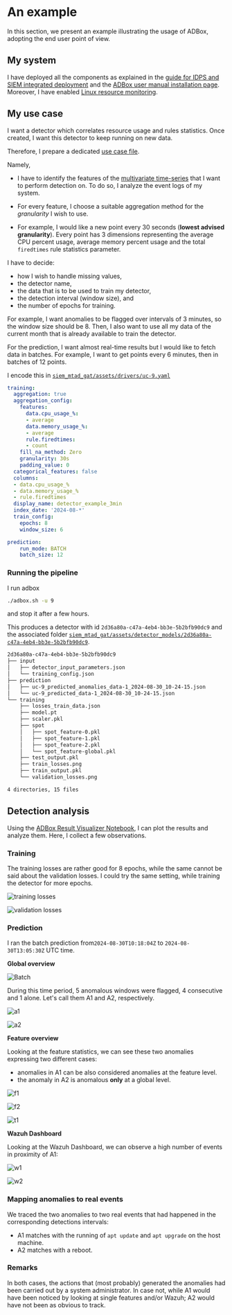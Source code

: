 # An example

In this section, we present an example illustrating the usage of ADBox, adopting the end user point of view.

## My system
I have deployed all the components as explained in the [guide for IDPS and SIEM integrated deployment](../../deployment/guide_sids.md) and the
[ADBox user manual installation page](./installation.md). Moreover, I have enabled [Linux resource monitoring](./linux_resource.md).

## My use case

I want a detector which correlates resource usage and rules statistics. Once created, I want this detector to keep running on new data.

Therefore, I prepare a dedicated [use case file](./use_case.md).

Namely,

- I have to identify the features of the [multivariate time-series](./time_series.md) that I want to perform detection on. To do so, I analyze the event logs of my system. 

- For every feature, I choose a suitable aggregation method for the *granularity* I wish to use.

- For example, I would like a new point every 30 seconds (**lowest advised granularity**). Every point has 3 dimensions representing the average CPU percent usage, average memory percent usage and the total `firedtimes` rule statistics parameter.

I have to decide:

- how I wish to handle missing values,
- the detector name,
- the data that is to be used to train my detector,
- the detection interval (window size), and
- the number of epochs for training.

For example, I want anomalies to be flagged over intervals of 3 minutes, so the window size should be 8. Then, I also want to use all my data of the current month that is already available to train the detector.

For the prediction, I want almost real-time results but I would like to fetch data in batches. For example, I want to get points every 6 minutes, then in batches of 12 points.

I encode this in [`siem_mtad_gat/assets/drivers/uc-9.yaml`](../../siem_mtad_gat/assets/drivers/uc_9.yaml)

```YAML
training:
  aggregation: true
  aggregation_config:
    features:
      data.cpu_usage_%:
      - average
      data.memory_usage_%:
      - average
      rule.firedtimes:
      - count
    fill_na_method: Zero
    granularity: 30s
    padding_value: 0
  categorical_features: false
  columns:
  - data.cpu_usage_%
  - data.memory_usage_%
  - rule.firedtimes
  display_name: detector_example_3min
  index_date: '2024-08-*'
  train_config:
    epochs: 8
    window_size: 6

prediction: 
    run_mode: BATCH
    batch_size: 12
```
### Running the pipeline

I run adbox

```sh
./adbox.sh -u 9
```
and stop it after a few hours.

This produces a detector with id `2d36a80a-c47a-4eb4-bb3e-5b2bfb90dc9` and the associated folder [`siem_mtad_gat/assets/detector_models/2d36a80a-c47a-4eb4-bb3e-5b2bfb90dc9`](../../siem_mtad_gat/assets/detector_models/2d36a80a-c47a-4eb4-bb3e-5b2bfb90dc95/).

```sh
2d36a80a-c47a-4eb4-bb3e-5b2bfb90dc9
├── input
│   ├── detector_input_parameters.json
│   └── training_config.json
├── prediction
│   ├── uc-9_predicted_anomalies_data-1_2024-08-30_10-24-15.json
│   └── uc-9_predicted_data-1_2024-08-30_10-24-15.json
└── training
    ├── losses_train_data.json
    ├── model.pt
    ├── scaler.pkl
    ├── spot
    │   ├── spot_feature-0.pkl
    │   ├── spot_feature-1.pkl
    │   ├── spot_feature-2.pkl
    │   └── spot_feature-global.pkl
    ├── test_output.pkl
    ├── train_losses.png
    ├── train_output.pkl
    └── validation_losses.png

4 directories, 15 files
```

## Detection analysis

Using the [ADBox Result Visualizer Notebook](./../../siem_mtad_gat/frontend/viznotebook/result_visualizer.ipynb), I can plot the results and analyze them. Here, I collect a few observations.

### Training

The training losses are rather good for 8 epochs, while the same cannot be said about the validation losses. I could try the same setting, while training the detector for more epochs.

![training losses](../../siem_mtad_gat/assets/detector_models/2d36a80a-c47a-4eb4-bb3e-5b2bfb90dc95/training/train_losses.png)

![validation losses](../../siem_mtad_gat/assets/detector_models/2d36a80a-c47a-4eb4-bb3e-5b2bfb90dc95/training/validation_losses.png)

### Prediction

I ran the batch prediction from`2024-08-30T10:18:04Z` to `2024-08-30T13:05:30Z` UTC time.

**Global overview**

![Batch](./_figures/example_global.png)

During this time period, 5 anomalous windows were flagged, 4 consecutive and 1 alone. Let's call them A1 and A2, respectively.

![a1](./_figures/example-a1.png)

![a2](./_figures/example-a2.png)

**Feature overview**

Looking at the feature statistics, we can see these two anomalies expressing two different cases:

- anomalies in A1 can be also considered anomalies at the feature level.
- the anomaly in A2 is anomalous **only** at a global level. 

![f1](./_figures/f1.png)

![f2](./_figures/f2.png)

![t1](./_figures/true.png)

**Wazuh Dashboard**

Looking at the Wazuh Dashboard, we can observe a high number of events in proximity of A1:

![w1](./_figures/example-w1.png)

![w2](./_figures/example-w2.png)

### Mapping anomalies to real events

We traced the two anomalies to two real events that had happened in the corresponding detections intervals:

- A1 matches with the running of `apt update` and `apt upgrade` on the host machine.
- A2 matches with a reboot.

### Remarks

In both cases, the actions that (most probably) generated the anomalies had been carried out by a system administrator. In case not, while A1 would have been noticed by looking at single features and/or Wazuh; A2 would have not been as obvious to track.